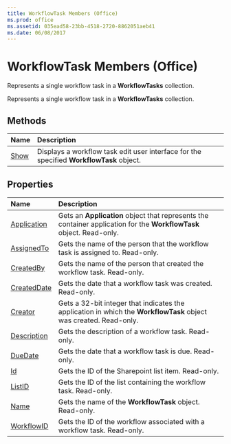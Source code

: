 ```yaml
---
title: WorkflowTask Members (Office)
ms.prod: office
ms.assetid: 035ead58-23bb-4518-2720-8862051aeb41
ms.date: 06/08/2017
---
```



# WorkflowTask Members (Office)
Represents a single workflow task in a **WorkflowTasks** collection.

Represents a single workflow task in a **WorkflowTasks** collection.


## Methods



|**Name**|**Description**|
|:-----|:-----|
|[Show](workflowtask-show-method-office.md)|Displays a workflow task edit user interface for the specified **WorkflowTask** object.|

## Properties



|**Name**|**Description**|
|:-----|:-----|
|[Application](workflowtask-application-property-office.md)|Gets an **Application** object that represents the container application for the **WorkflowTask** object. Read-only.|
|[AssignedTo](workflowtask-assignedto-property-office.md)|Gets the name of the person that the workflow task is assigned to. Read-only.|
|[CreatedBy](workflowtask-createdby-property-office.md)|Gets the name of the person that created the workflow task. Read-only.|
|[CreatedDate](workflowtask-createddate-property-office.md)|Gets the date that a workflow task was created. Read-only.|
|[Creator](workflowtask-creator-property-office.md)|Gets a 32-bit integer that indicates the application in which the **WorkflowTask** object was created. Read-only.|
|[Description](workflowtask-description-property-office.md)|Gets the description of a workflow task. Read-only.|
|[DueDate](workflowtask-duedate-property-office.md)|Gets the date that a workflow task is due. Read-only.|
|[Id](workflowtask-id-property-office.md)|Gets the ID of the Sharepoint list item. Read-only.|
|[ListID](workflowtask-listid-property-office.md)|Gets the ID of the list containing the workflow task. Read-only.|
|[Name](workflowtask-name-property-office.md)|Gets the name of the **WorkflowTask** object. Read-only.|
|[WorkflowID](workflowtask-workflowid-property-office.md)|Gets the ID of the workflow associated with a workflow task. Read-only.|

